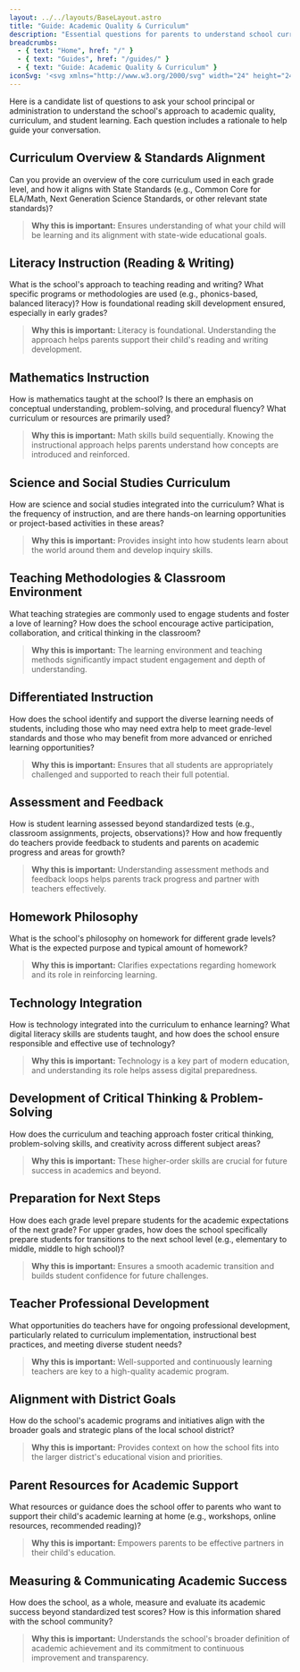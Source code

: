 ```yaml
---
layout: ../../layouts/BaseLayout.astro
title: "Guide: Academic Quality & Curriculum"
description: "Essential questions for parents to understand school curriculum, teaching methodologies, and academic standards."
breadcrumbs:
  - { text: "Home", href: "/" }
  - { text: "Guides", href: "/guides/" }
  - { text: "Guide: Academic Quality & Curriculum" }
iconSvg: '<svg xmlns="http://www.w3.org/2000/svg" width="24" height="24" viewBox="0 0 24 24" fill="none" stroke="currentColor" stroke-width="2" stroke-linecap="round" stroke-linejoin="round" class="icon icon-tabler icon-tabler-book"><path stroke="none" d="M0 0h24v24H0z" fill="none"></path><path d="M3 19a9 9 0 0 1 9 0a9 9 0 0 1 9 0"></path><path d="M3 6a9 9 0 0 1 9 0a9 9 0 0 1 9 0"></path><path d="M3 6l0 13"></path><path d="M12 6l0 13"></path><path d="M21 6l0 13"></path></svg>'
---
```


Here is a candidate list of questions to ask your school principal or administration to understand the school's approach to academic quality, curriculum, and student learning. Each question includes a rationale to help guide your conversation.

## Curriculum Overview & Standards Alignment
Can you provide an overview of the core curriculum used in each grade level, and how it aligns with State Standards (e.g., Common Core for ELA/Math, Next Generation Science Standards, or other relevant state standards)?

> **Why this is important:** Ensures understanding of what your child will be learning and its alignment with state-wide educational goals.

## Literacy Instruction (Reading & Writing)
What is the school's approach to teaching reading and writing? What specific programs or methodologies are used (e.g., phonics-based, balanced literacy)? How is foundational reading skill development ensured, especially in early grades?

> **Why this is important:** Literacy is foundational. Understanding the approach helps parents support their child's reading and writing development.

## Mathematics Instruction
How is mathematics taught at the school? Is there an emphasis on conceptual understanding, problem-solving, and procedural fluency? What curriculum or resources are primarily used?

> **Why this is important:** Math skills build sequentially. Knowing the instructional approach helps parents understand how concepts are introduced and reinforced.

## Science and Social Studies Curriculum
How are science and social studies integrated into the curriculum? What is the frequency of instruction, and are there hands-on learning opportunities or project-based activities in these areas?

> **Why this is important:** Provides insight into how students learn about the world around them and develop inquiry skills.

## Teaching Methodologies & Classroom Environment
What teaching strategies are commonly used to engage students and foster a love of learning? How does the school encourage active participation, collaboration, and critical thinking in the classroom?

> **Why this is important:** The learning environment and teaching methods significantly impact student engagement and depth of understanding.

## Differentiated Instruction
How does the school identify and support the diverse learning needs of students, including those who may need extra help to meet grade-level standards and those who may benefit from more advanced or enriched learning opportunities?

> **Why this is important:** Ensures that all students are appropriately challenged and supported to reach their full potential.

## Assessment and Feedback
How is student learning assessed beyond standardized tests (e.g., classroom assignments, projects, observations)? How and how frequently do teachers provide feedback to students and parents on academic progress and areas for growth?

> **Why this is important:** Understanding assessment methods and feedback loops helps parents track progress and partner with teachers effectively.

## Homework Philosophy
What is the school's philosophy on homework for different grade levels? What is the expected purpose and typical amount of homework?

> **Why this is important:** Clarifies expectations regarding homework and its role in reinforcing learning.

## Technology Integration
How is technology integrated into the curriculum to enhance learning? What digital literacy skills are students taught, and how does the school ensure responsible and effective use of technology?

> **Why this is important:** Technology is a key part of modern education, and understanding its role helps assess digital preparedness.

## Development of Critical Thinking & Problem-Solving
How does the curriculum and teaching approach foster critical thinking, problem-solving skills, and creativity across different subject areas?

> **Why this is important:** These higher-order skills are crucial for future success in academics and beyond.

## Preparation for Next Steps
How does each grade level prepare students for the academic expectations of the next grade? For upper grades, how does the school specifically prepare students for transitions to the next school level (e.g., elementary to middle, middle to high school)?

> **Why this is important:** Ensures a smooth academic transition and builds student confidence for future challenges.

## Teacher Professional Development
What opportunities do teachers have for ongoing professional development, particularly related to curriculum implementation, instructional best practices, and meeting diverse student needs?

> **Why this is important:** Well-supported and continuously learning teachers are key to a high-quality academic program.

## Alignment with District Goals
How do the school's academic programs and initiatives align with the broader goals and strategic plans of the local school district?

> **Why this is important:** Provides context on how the school fits into the larger district's educational vision and priorities.

## Parent Resources for Academic Support
What resources or guidance does the school offer to parents who want to support their child's academic learning at home (e.g., workshops, online resources, recommended reading)?

> **Why this is important:** Empowers parents to be effective partners in their child's education.

## Measuring & Communicating Academic Success
How does the school, as a whole, measure and evaluate its academic success beyond standardized test scores? How is this information shared with the school community?

> **Why this is important:** Understands the school's broader definition of academic achievement and its commitment to continuous improvement and transparency. 